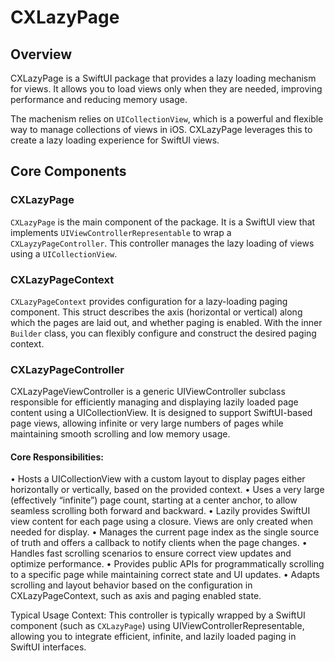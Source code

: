 # CXLazyPage

## Overview

CXLazyPage is a SwiftUI package that provides a lazy loading mechanism for views. It allows you to load views only when they are needed, improving performance and reducing memory usage.

The machenism relies on `UICollectionView`, which is a powerful and flexible way to manage collections of views in iOS. CXLazyPage leverages this to create a lazy loading experience for SwiftUI views.

## Core Components

### CXLazyPage

`CXLazyPage` is the main component of the package. It is a SwiftUI view that implements `UIViewControllerRepresentable` to wrap a `CXLayzyPageController`. This controller manages the lazy loading of views using a `UICollectionView`.

### CXLazyPageContext

`CXLazyPageContext` provides configuration for a lazy-loading paging component.
This struct describes the axis (horizontal or vertical) along which the pages are laid out, and whether paging is enabled. With the inner `Builder` class, you can flexibly configure and construct the desired paging context.

### CXLazyPageController

CXLazyPageViewController is a generic UIViewController subclass responsible for efficiently managing and displaying lazily loaded page content using a UICollectionView. It is designed to support SwiftUI-based page views, allowing infinite or very large numbers of pages while maintaining smooth scrolling and low memory usage.

#### Core Responsibilities:
• Hosts a UICollectionView with a custom layout to display pages either horizontally or vertically, based on the provided context.
• Uses a very large (effectively “infinite”) page count, starting at a center anchor, to allow seamless scrolling both forward and backward.
• Lazily provides SwiftUI view content for each page using a closure. Views are only created when needed for display.
• Manages the current page index as the single source of truth and offers a callback to notify clients when the page changes.
• Handles fast scrolling scenarios to ensure correct view updates and optimize performance.
• Provides public APIs for programmatically scrolling to a specific page while maintaining correct state and UI updates.
• Adapts scrolling and layout behavior based on the configuration in CXLazyPageContext, such as axis and paging enabled state.

Typical Usage Context:
This controller is typically wrapped by a SwiftUI component (such as `CXLazyPage`) using UIViewControllerRepresentable, allowing you to integrate efficient, infinite, and lazily loaded paging in SwiftUI interfaces.
